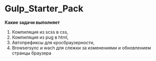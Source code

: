 # Gulp_Starter_Pack
**Какие задачи выполняет**
1. Компиляция из scss в css,
2. Компиляция из pug в html,
3. Автопрефиксы для кросбраузерности,
4. Browsersync и wach для слежки за изменениями и обновлением странцы браузера
